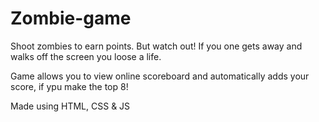 # Zombie-game
Shoot zombies to earn points. But watch out! If you one gets away and walks off the screen you loose a life.

Game allows you to view online scoreboard and automatically adds your score, if ypu make the top 8!

Made using HTML, CSS & JS
